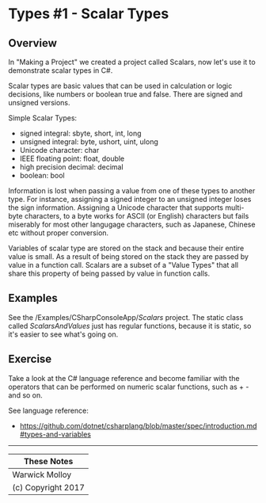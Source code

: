 # Types #1 - Scalar Types
## Overview
In "Making a Project" we created a project called Scalars, now
let's use it to demonstrate scalar types in C#.

Scalar types are basic values that can be used in calculation or logic decisions, like numbers or boolean true and false.  There are signed and 
unsigned versions.

Simple Scalar Types:
- signed integral: sbyte, short, int, long
- unsigned integral: byte, ushort, uint, ulong
- Unicode character: char
- IEEE floating point: float, double
- high precision decimal: decimal
- boolean: bool

Information is lost when passing a value from one of these types to another
 type. For instance, assigning a signed integer to an unsigned integer loses the sign information. Assigning a Unicode character that supports multi-byte
 characters, to a byte works for ASCII (or English) characters but fails
 miserably for most other langugage characters, such as Japanese, Chinese etc
 without proper conversion.

Variables of scalar type are stored on the stack and because their entire value
is small. As a result of being stored on the stack they are
passed by value in a function call. Scalars are a subset of a "Value Types"
that all share this property of being passed by value in function calls.

## Examples
See the /Examples/CSharpConsoleApp/*Scalars* project.
The static class called *ScalarsAndValues* just has regular functions,
because it is static, so it's easier to see what's going on.

## Exercise
Take a look at the C# language reference and become familiar with the operators that can
be performed on numeric scalar functions, such as + - and so on.

See language reference:
- https://github.com/dotnet/csharplang/blob/master/spec/introduction.md#types-and-variables


----
| These Notes         |
|---------------------|
| Warwick Molloy      |
| (c) Copyright 2017  |